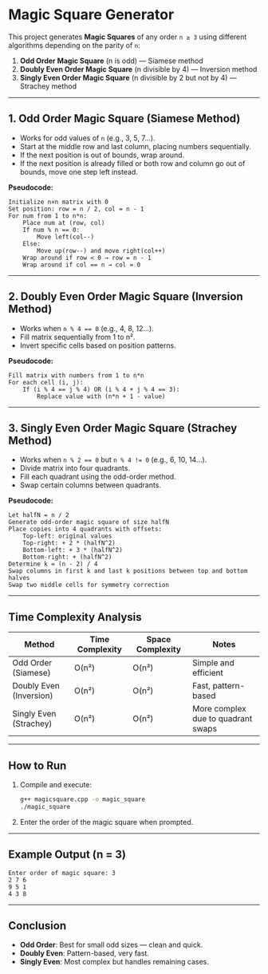 # Magic Square Generator

This project generates **Magic Squares** of any order `n ≥ 3` using different algorithms depending on the parity of `n`:

1. **Odd Order Magic Square** (n is odd) — Siamese method
2. **Doubly Even Order Magic Square** (n divisible by 4) — Inversion method
3. **Singly Even Order Magic Square** (n divisible by 2 but not by 4) — Strachey method

---

## **1. Odd Order Magic Square (Siamese Method)**
- Works for odd values of `n` (e.g., 3, 5, 7...).
- Start at the middle row and last column, placing numbers sequentially.
- If the next position is out of bounds, wrap around.
- If the next position is already filled or both row and column go out of bounds, move one step left instead.

**Pseudocode:**
```text
Initialize n×n matrix with 0
Set position: row = n / 2, col = n - 1
For num from 1 to n*n:
    Place num at (row, col)
    If num % n == 0:
        Move left(col--)
    Else:
        Move up(row--) and move right(col++)
    Wrap around if row < 0 → row = n - 1
    Wrap around if col == n → col = 0
```

---

## **2. Doubly Even Order Magic Square (Inversion Method)**
- Works when `n % 4 == 0` (e.g., 4, 8, 12...).
- Fill matrix sequentially from 1 to n².
- Invert specific cells based on position patterns.

**Pseudocode:**
```text
Fill matrix with numbers from 1 to n*n
For each cell (i, j):
    If (i % 4 == j % 4) OR (i % 4 + j % 4 == 3):
        Replace value with (n*n + 1 - value)
```

---

## **3. Singly Even Order Magic Square (Strachey Method)**
- Works when `n % 2 == 0` but `n % 4 != 0` (e.g., 6, 10, 14...).
- Divide matrix into four quadrants.
- Fill each quadrant using the odd-order method.
- Swap certain columns between quadrants.

**Pseudocode:**
```text
Let halfN = n / 2
Generate odd-order magic square of size halfN
Place copies into 4 quadrants with offsets:
    Top-left: original values
    Top-right: + 2 * (halfN^2)
    Bottom-left: + 3 * (halfN^2)
    Bottom-right: + (halfN^2)
Determine k = (n - 2) / 4
Swap columns in first k and last k positions between top and bottom halves
Swap two middle cells for symmetry correction
```

---

## **Time Complexity Analysis**

| Method                 | Time Complexity | Space Complexity | Notes |
|------------------------|----------------|-----------------|-------|
| Odd Order (Siamese)    | O(n²)          | O(n²)           | Simple and efficient |
| Doubly Even (Inversion)| O(n²)          | O(n²)           | Fast, pattern-based |
| Singly Even (Strachey) | O(n²)          | O(n²)           | More complex due to quadrant swaps |

---

## **How to Run**
1. Compile and execute:
    ```bash
    g++ magicsquare.cpp -o magic_square
    ./magic_square
    ```
2. Enter the order of the magic square when prompted.

---

## **Example Output (n = 3)**

```
Enter order of magic square: 3
2 7 6
9 5 1
4 3 8
```

---

## **Conclusion**
- **Odd Order**: Best for small odd sizes — clean and quick.
- **Doubly Even**: Pattern-based, very fast.
- **Singly Even**: Most complex but handles remaining cases.
